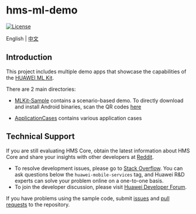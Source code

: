 # hms-ml-demo

[![License](https://img.shields.io/badge/Docs-hmsguides-brightgreen)](https://developer.huawei.com/consumer/en/doc/development/hiai-Guides/service-introduction-0000001050040017) 

English | [中文](https://github.com/HMS-Core/hms-ml-demo/blob/master/README_ZH.md)

## Introduction

This project includes multiple demo apps that showcase the capabilities of the [HUAWEI ML Kit](https://developer.huawei.com/consumer/en/doc/development/hiai-Guides/service-introduction-0000001050040017).

There are 2 main directories:

- [MLKit-Sample](https://github.com/HMS-Core/hms-ml-demo/tree/master/MLKit-Sample) contains a scenario-based demo. To directly download and install Android binaries, scan the QR codes [here](https://developer.huawei.com/consumer/en/doc/development/hiai-Examples/sample-code-0000001050265470) 

- [ApplicationCases](https://github.com/HMS-Core/hms-ml-demo/tree/master/ApplicationCases) contains various application cases

  

## Technical Support

If you are still evaluating HMS Core, obtain the latest information about HMS Core and share your insights with other developers at [Reddit](https://www.reddit.com/r/HuaweiDevelopers/.).

- To resolve development issues, please go to [Stack Overflow](https://stackoverflow.com/questions/tagged/huawei-mobile-services?tab=Votes). You can ask questions below the `huawei-mobile-services` tag, and Huawei R&D experts can solve your problem online on a one-to-one basis.
- To join the developer discussion, please visit [Huawei Developer Forum](https://forums.developer.huawei.com/forumPortal/en/forum/hms-core).

If you have problems using the sample code, submit [issues](https://github.com/HMS-Core/hms-ml-demo/issues) and [pull requests](https://github.com/HMS-Core/hms-ml-demo/pulls) to the repository.
